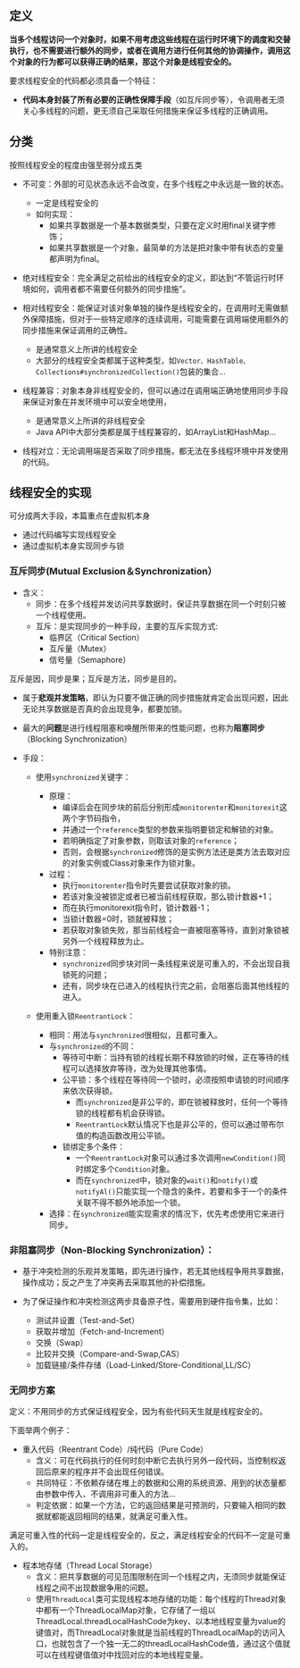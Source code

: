 ## 定义

**当多个线程访问一个对象时，如果不用考虑这些线程在运行时环境下的调度和交替执行，也不需要进行额外的同步，或者在调用方进行任何其他的协调操作，调用这个对象的行为都可以获得正确的结果，那这个对象是线程安全的。**

要求线程安全的代码都必须具备一个特征：
- **代码本身封装了所有必要的正确性保障手段**（如互斥同步等），令调用者无须关心多线程的问题，更无须自己采取任何措施来保证多线程的正确调用。

## 分类

按照线程安全的程度由强至弱分成五类

- 不可变：外部的可见状态永远不会改变，在多个线程之中永远是一致的状态。
  - 一定是线程安全的
  - 如何实现：
    - 如果共享数据是一个基本数据类型，只要在定义时用final关键字修饰；
    - 如果共享数据是一个对象，最简单的方法是把对象中带有状态的变量都声明为final。

- 绝对线程安全：完全满足之前给出的线程安全的定义，即达到“不管运行时环境如何，调用者都不需要任何额外的同步措施”。

- 相对线程安全：能保证对该对象单独的操作是线程安全的，在调用时无需做额外保障措施，但对于一些特定顺序的连续调用，可能需要在调用端使用额外的同步措施来保证调用的正确性。
  - 是通常意义上所讲的线程安全
  - 大部分的线程安全类都属于这种类型，如`Vector、HashTable、Collections#synchronizedCollection()`包装的集合...

- 线程兼容：对象本身非线程安全的，但可以通过在调用端正确地使用同步手段来保证对象在并发环境中可以安全地使用，
  - 是通常意义上所讲的非线程安全
  - Java API中大部分类都是属于线程兼容的，如ArrayList和HashMap...

- 线程对立：无论调用端是否采取了同步措施，都无法在多线程环境中并发使用的代码。

## 线程安全的实现

可分成两大手段，本篇重点在虚拟机本身
- 通过代码编写实现线程安全
- 通过虚拟机本身实现同步与锁

### 互斥同步(Mutual Exclusion＆Synchronization）

- 含义：
  - 同步：在多个线程并发访问共享数据时，保证共享数据在同一个时刻只被一个线程使用。
  - 互斥：是实现同步的一种手段，主要的互斥实现方式:
    - 临界区（Critical Section）
    - 互斥量（Mutex）
    - 信号量（Semaphore）

互斥是因，同步是果；互斥是方法，同步是目的。

- 属于**悲观并发策略**，即认为只要不做正确的同步措施就肯定会出现问题，因此无论共享数据是否真的会出现竞争，都要加锁。

- 最大的**问题**是进行线程阻塞和唤醒所带来的性能问题，也称为**阻塞同步**（Blocking Synchronization）

- 手段：

  - 使用`synchronized`关键字：
    - 原理：
      - 编译后会在同步块的前后分别形成`monitorenter`和`monitorexit`这两个字节码指令，
      - 并通过一个`reference`类型的参数来指明要锁定和解锁的对象。
      - 若明确指定了对象参数，则取该对象的`reference`；
      - 否则，会根据`synchronized`修饰的是实例方法还是类方法去取对应的对象实例或Class对象来作为锁对象。
    - 过程：
      - 执行`monitorenter`指令时先要尝试获取对象的锁。
      - 若该对象没被锁定或者已被当前线程获取，那么锁计数器+1；
      - 而在执行monitorexit指令时，锁计数器-1；
      - 当锁计数器=0时，锁就被释放；
      - 若获取对象锁失败，那当前线程会一直被阻塞等待，直到对象锁被另外一个线程释放为止。
    - 特别注意： 
      - `synchronized`同步块对同一条线程来说是可重入的，不会出现自我锁死的问题；
      - 还有，同步块在已进入的线程执行完之前，会阻塞后面其他线程的进入。

  - 使用重入锁`ReentrantLock`：
    - 相同：用法与`synchronized`很相似，且都可重入。
    - 与`synchronized`的不同：
      - 等待可中断：当持有锁的线程长期不释放锁的时候，正在等待的线程可以选择放弃等待，改为处理其他事情。
      - 公平锁：多个线程在等待同一个锁时，必须按照申请锁的时间顺序来依次获得锁。
        - 而`synchronized`是非公平的，即在锁被释放时，任何一个等待锁的线程都有机会获得锁。
        - `ReentrantLock`默认情况下也是非公平的，但可以通过带布尔值的构造函数改用公平锁。
      - 锁绑定多个条件：
        - 一个`ReentrantLock`对象可以通过多次调用`newCondition()`同时绑定多个`Condition`对象。
        - 而在`synchronized`中，锁对象的`wait()`和`notify()`或`notifyAl()`只能实现一个隐含的条件，若要和多于一个的条件关联不得不额外地添加一个锁。
    - 选择：在`synchronized`能实现需求的情况下，优先考虑使用它来进行同步。

### 非阻塞同步（Non-Blocking Synchronization）：

- 基于冲突检测的乐观并发策略，即先进行操作，若无其他线程争用共享数据，操作成功；反之产生了冲突再去采取其他的补偿措施。

- 为了保证操作和冲突检测这两步具备原子性，需要用到硬件指令集，比如：
  - 测试并设置（Test-and-Set）
  - 获取并增加（Fetch-and-Increment）
  - 交换（Swap）
  - 比较并交换（Compare-and-Swap,CAS）
  - 加载链接/条件存储（Load-Linked/Store-Conditional,LL/SC）

### 无同步方案

定义：不用同步的方式保证线程安全，因为有些代码天生就是线程安全的。

下面举两个例子：
- 重入代码（Reentrant Code）/纯代码（Pure Code）
  - 含义：可在代码执行的任何时刻中断它去执行另外一段代码，当控制权返回后原来的程序并不会出现任何错误。
  - 共同特征：不依赖存储在堆上的数据和公用的系统资源、用到的状态量都由参数中传入、不调用非可重入的方法...
  - 判定依据：如果一个方法，它的返回结果是可预测的，只要输入相同的数据就都能返回相同的结果，就满足可重入性。

满足可重入性的代码一定是线程安全的，反之，满足线程安全的代码不一定是可重入的。

- 程本地存储（Thread Local Storage）
  - 含义：把共享数据的可见范围限制在同一个线程之内，无须同步就能保证线程之间不出现数据争用的问题。
  - 使用`ThreadLocal`类可实现线程本地存储的功能：每个线程的Thread对象中都有一个ThreadLocalMap对象，它存储了一组以ThreadLocal.threadLocalHashCode为key、以本地线程变量为value的键值对，而ThreadLocal对象就是当前线程的ThreadLocalMap的访问入口，也就包含了一个独一无二的threadLocalHashCode值，通过这个值就可以在线程键值值对中找回对应的本地线程变量。